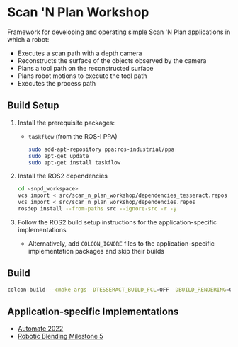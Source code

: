 # Scan 'N Plan Workshop

Framework for developing and operating simple Scan 'N Plan applications in which a robot:
- Executes a scan path with a depth camera
- Reconstructs the surface of the objects observed by the camera
- Plans a tool path on the reconstructed surface
- Plans robot motions to execute the tool path
- Executes the process path

## Build Setup

1. Install the prerequisite packages:
    - `taskflow` (from the ROS-I PPA)
      ```bash
      sudo add-apt-repository ppa:ros-industrial/ppa
      sudo apt-get update
      sudo apt-get install taskflow
      ```

1. Install the ROS2 dependencies
    ```bash
    cd <snpd_workspace>
    vcs import < src/scan_n_plan_workshop/dependencies_tesseract.repos
    vcs import < src/scan_n_plan_workshop/dependencies.repos
    rosdep install --from-paths src --ignore-src -r -y
    ```

1. Follow the ROS2 build setup instructions for the application-specific implementations
    - Alternatively, add `COLCON_IGNORE` files to the application-specific implementation packages and skip their builds

## Build

```bash
colcon build --cmake-args -DTESSERACT_BUILD_FCL=OFF -DBUILD_RENDERING=OFF
```

## Application-specific Implementations
- [Automate 2022](https://github.com/ros-industrial-consortium/snp_automate_2022)
- [Robotic Blending Milestone 5](https://github.com/ros-industrial-consortium/snp_blending)
